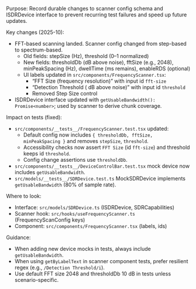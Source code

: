 Purpose: Record durable changes to scanner config schema and ISDRDevice interface to prevent recurring test failures and speed up future updates.

Key changes (2025-10):

- FFT-based scanning landed. Scanner config changed from step-based to spectrum-based.
  - Old fields: stepSize (Hz), threshold (0–1 normalized)
  - New fields: thresholdDb (dB above noise), fftSize (e.g., 2048), minPeakSpacing (Hz), dwellTime (ms remains), enableRDS (optional)
  - UI labels updated in `src/components/FrequencyScanner.tsx`:
    - “FFT Size (frequency resolution)” with input id `fft-size`
    - “Detection Threshold (<value> dB above noise)” with input id `threshold`
    - Removed Step Size control
- ISDRDevice interface updated with `getUsableBandwidth(): Promise<number>`; used by scanner to derive chunk coverage.

Impact on tests (fixed):

- `src/components/__tests__/FrequencyScanner.test.tsx` updated:
  - Default config now includes `{ thresholdDb, fftSize, minPeakSpacing }` and removes `stepSize`, `threshold`.
  - Accessibility checks now assert `FFT Size` (id `fft-size`) and threshold keeps id `threshold`.
  - Config change assertions use `thresholdDb`.
- `src/components/__tests__/DeviceControlBar.test.tsx` mock device now includes `getUsableBandwidth`.
- `src/models/__tests__/SDRDevice.test.ts` MockSDRDevice implements `getUsableBandwidth` (80% of sample rate).

Where to look:

- Interface: `src/models/SDRDevice.ts` (ISDRDevice, SDRCapabilities)
- Scanner hook: `src/hooks/useFrequencyScanner.ts` (FrequencyScanConfig keys)
- Component: `src/components/FrequencyScanner.tsx` (labels, ids)

Guidance:

- When adding new device mocks in tests, always include `getUsableBandwidth`.
- When using `getByLabelText` in scanner component tests, prefer resilient regex (e.g., `/Detection Threshold/i`).
- Use default FFT size 2048 and thresholdDb 10 dB in tests unless scenario-specific.
